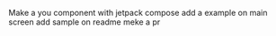 Make a you component with jetpack compose
add a example on main screen
add sample on readme 
meke a pr